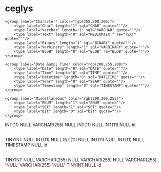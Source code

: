 ceglys
======

<?xml version="1.0" encoding="utf-8" ?>
<!-- SQL XML created by WWW SQL Designer, http://code.google.com/p/wwwsqldesigner/ -->
<!-- Active URL: http://ondras.zarovi.cz/sql/demo/ -->
<sql>
<datatypes db="mysql">
  <group label="Numeric" color="rgb(238,238,170)">
	 	<type label="TINYINT" length="0" sql="TINYINT" quote=""/>
	 	<type label="SMALLINT" length="0" sql="SMALLINT" quote=""/>
	 	<type label="MEDIUMINT" length="0" sql="MEDIUMINT" quote=""/>
	 	<type label="INT" length="0" sql="INT" quote=""/>
		<type label="Integer" length="0" sql="INTEGER" quote=""/>
		<type label="BIGINT" length="0" sql="BIGINT" quote=""/>
		<type label="Decimal" length="1" sql="DECIMAL" re="DEC" quote=""/>
		<type label="Single precision" length="0" sql="FLOAT" quote=""/>
		<type label="Double precision" length="0" sql="DOUBLE" re="DOUBLE" quote=""/>
	</group>

	<group label="Character" color="rgb(255,200,200)">
		<type label="Char" length="1" sql="CHAR" quote="'"/>
		<type label="Varchar" length="1" sql="VARCHAR" quote="'"/>
		<type label="Text" length="0" sql="MEDIUMTEXT" re="TEXT" quote="'"/>
		<type label="Binary" length="1" sql="BINARY" quote="'"/>
		<type label="Varbinary" length="1" sql="VARBINARY" quote="'"/>
		<type label="BLOB" length="0" sql="BLOB" re="BLOB" quote="'"/>
	</group>

	<group label="Date &amp; Time" color="rgb(200,255,200)">
		<type label="Date" length="0" sql="DATE" quote="'"/>
		<type label="Time" length="0" sql="TIME" quote="'"/>
		<type label="Datetime" length="0" sql="DATETIME" quote="'"/>
		<type label="Year" length="0" sql="YEAR" quote=""/>
		<type label="Timestamp" length="0" sql="TIMESTAMP" quote="'"/>
	</group>
	
	<group label="Miscellaneous" color="rgb(200,200,255)">
		<type label="ENUM" length="1" sql="ENUM" quote=""/>
		<type label="SET" length="1" sql="SET" quote=""/>
		<type label="Bit" length="0" sql="bit" quote=""/>
	</group>
</datatypes><table x="652" y="273" name="evaluaciones">
<row name="id" null="1" autoincrement="1">
<datatype>INT(11)</datatype>
<default>NULL</default></row>
<row name="evaluacion" null="1" autoincrement="0">
<datatype>VARCHAR(255)</datatype>
<default>NULL</default></row>
<row name="grupo" null="1" autoincrement="0">
<datatype>INT(11)</datatype>
<default>NULL</default></row>
<row name="preguntas" null="1" autoincrement="0">
<datatype>INT(11)</datatype>
<default>NULL</default></row>
<key type="PRIMARY" name="">
<part>id</part>
</key>
</table>
<table x="409" y="146" name="notas">
<row name="id" null="1" autoincrement="1">
<datatype>TINYINT</datatype>
<default>NULL</default></row>
<row name="usuario_id" null="1" autoincrement="0">
<datatype>INT(11)</datatype>
<default>NULL</default><relation table="usuarios" row="id" />
</row>
<row name="evaluacion_id" null="1" autoincrement="0">
<datatype>INT(11)</datatype>
<default>NULL</default><relation table="evaluaciones" row="id" />
</row>
<row name="nota" null="1" autoincrement="0">
<datatype>INT(11)</datatype>
<default>NULL</default></row>
<row name="estado" null="1" autoincrement="0">
<datatype>INT(11)</datatype>
<default>NULL</default></row>
<row name="fecha" null="1" autoincrement="0">
<datatype>TIMESTAMP</datatype>
<default>NULL</default></row>
<key type="PRIMARY" name="">
<part>id</part>
</key>
</table>
<table x="654" y="40" name="usuarios">
<row name="id" null="1" autoincrement="1">
<datatype>TINYINT</datatype>
<default>NULL</default></row>
<row name="nombre" null="1" autoincrement="0">
<datatype>VARCHAR(255)</datatype>
<default>NULL</default></row>
<row name="ci" null="1" autoincrement="0">
<datatype>VARCHAR(255)</datatype>
<default>NULL</default></row>
<row name="usuario" null="0" autoincrement="0">
<datatype>VARCHAR(255)</datatype>
<default>'NULL'</default></row>
<row name="password" null="0" autoincrement="0">
<datatype>VARCHAR(255)</datatype>
<default>'NULL'</default></row>
<row name="tipo" null="1" autoincrement="0">
<datatype>TINYINT</datatype>
<default>NULL</default></row>
<key type="PRIMARY" name="">
<part>id</part>
</key>
</table>
</sql>
